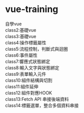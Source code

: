 # vue-training
自學vue <br>
class2:基礎vue<br>
class3:基礎vue<br>
class4:操作標籤屬性<br>
class5:流程控制，判斷式與迴圈<br>
class6:事件屬性<br>
class7:響應式狀態綁定<br>
class8:輸入文字與狀態綁定<br>
class9:表單輸入元件<br>
class10:組件結構與切割<br>
class11:組件延伸<br>
class12:組件對應HOOK<br>
class13:Fetch API 串接後端資料<br>
class14:標籤選單，整合多個資料串接 <br>